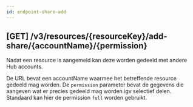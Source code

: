 ```yaml
---
id: endpoint-share-add
---
```


## [GET] /v3/resources/{resourceKey}/add-share/{accountName}/{permission}

Nadat een resource is aangemeld kan deze worden gedeeld met andere Hub accounts.

De URL bevat een accountName waarmee het betreffende resource gedeeld mag worden. De `permission` parameter bevat de gegevens die aangeven wat er precies gedeeld mag worden igv selectief delen. Standaard kan hier de permission `full` worden gebruikt.
